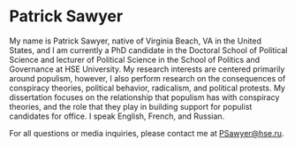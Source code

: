 # Patrick Sawyer

My name is Patrick Sawyer, native of Virginia Beach, VA in the United States, and I am currently a PhD candidate in the Doctoral School of Political Science and lecturer of Political Science in the School of Politics and Governance at HSE University. My research interests are centered primarily around populism, however, I also perform research on the consequences of conspiracy theories, political behavior, radicalism, and political protests. My dissertation focuses on the relationship that populism has with conspiracy theories, and the role that they play in building support for populist candidates for office. I speak English, French, and Russian.

For all questions or media inquiries, please contact me at [PSawyer@hse.ru](PSawyer@hse.ru).
